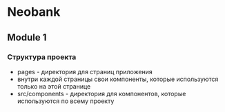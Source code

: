 # Neobank

## Module 1

### Структура проекта

- pages - директория для страниц приложения
- внутри каждой страницы свои компоненты, которые используются только на этой странице
- src/components - директория для компонентов, которые используются по всему проекту
